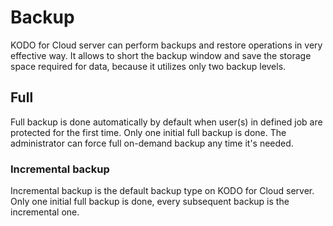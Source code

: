# Backup

KODO for Cloud server can perform backups and restore operations in very effective way. It allows to short the backup window and save the storage space required for data, because it utilizes only two backup levels.  

## Full

Full backup is done automatically by default when user\(s\) in defined job are protected for the first time. Only one initial full backup is done. The administrator can force full on-demand backup any time it's needed.  

### Incremental backup

Incremental backup is the default backup type on KODO for Cloud server. Only one initial full backup is done, every subsequent backup is the incremental one.




